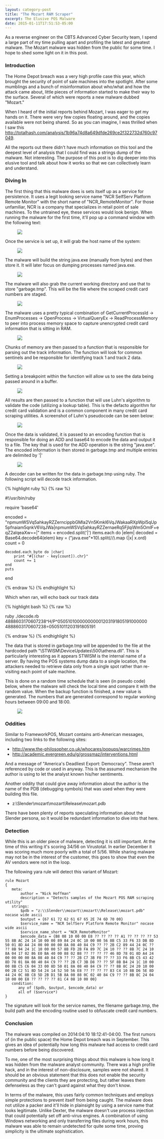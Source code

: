 ```yaml
---
layout: category-post
title: "The Mozart RAM Scraper"
excerpt: The Elusive POS Malware
date: 2015-01-11T17:51:53-05:00
---
```


As a reverse engineer on the CBTS Advanced Cyber Security team, I spend a large part of my time pulling apart and profiling the latest and greatest malware.  The Mozart malware was hidden from the public for some time. I hope to shed some light on it in this post.

### Introduction

The Home Depot breach was a very high profile case this year, which brought the security of point of sale machines into the spotlight.  After some mumblings and a bunch of misinformation about who/what and how the attack came about, little pieces of information started to make their way to the surface.  Several of which were reports a new malware dubbed "Mozart."  

When I heard of the initial reports behind Mozart, I was eager to get my hands on it. There were very few copies floating around, and the copies available were not being shared.  So as you can imagine, I was thrilled when I saw this http://totalhash.com/analysis/1b96a74d8a649dfde269ce2f322732d760c97049.  

All the reports out there didn't have much information on this tool and the deepest level of analysis that I could find was a strings dump of the malware.  Not interesting.  The purpose of this post is to dig deeper into this elusive tool and talk about how it works so that we can collectively learn and understand.

### Diving In

The first thing that this malware does is sets itself up as a service for persistence.  It uses a legit looking service name "NCR SelfServ Platform Remote Monitor" with the short name of "NCR_RemoteMonitor".  For those unfamiliar, NCR is a company that specializes in retail point of sale machines.  To the untrained eye, these services would look benign.  When running the malware for the first time, it'll pop up a command window with the following text:

<figure>
<img src="/images/mozart_service.png">
</figure>

Once the service is set up, it will grab the host name of the system:

<figure>
<img src="/images/mozart_getcomputername.png">
</figure>

The malware will build the string java.exe (manually from bytes) and then store it. It will later focus on dumping processes named java.exe.

<figure>
<img src="/images/mozart_javaexe.png">
</figure>

The malware will also grab the current working directory and use that to store "garbage.tmp".  This will be the file where the scraped credit card numbers are staged.

<figure>
<img src="/images/mozart_garbageicon.png">
</figure>

The malware uses a pretty typical combination of GetCurrentProcessId -> EnumProcesses -> OpenProcess -> VirtualQueryEx -> ReadProcessMemory to peer into process memory space to capture unencrypted credit card information that is sitting in RAM.

<figure>
<img src="/images/mozart_dumpmemory.png">
</figure>

Chunks of memory are then passed to a function that is responsible for parsing out the track information.  The function will look for common sentinels and be responsible for identifying track 1 and track 2 data.  

<figure>
<img src="/images/mozart_tracksearch.png">
</figure>

Setting a breakpoint within the function will allow us to see the data being passed around in a buffer.

<figure>
<img src="/images/mozart_trackdatastack.png">
</figure>

All results are then passed to a function that will use Luhn's algorithm to validate the code (utilizing a lookup table).  This is the defacto algorithm for credit card validation and is a common component in many credit card scraping utilities.  A screenshot of Luhn's pseudocode can be seen below:

<figure>
<img src="/images/mozart_luhns.png">
</figure>

Once the data is validated, it is passed to an encoding function that is responsible for doing an ADD and base64 to encode the data and output it to a file.  The key that is used for the ADD operation is the string "java.exe".  The encoded information is then stored in garbage.tmp and multiple entries are delimited by '\|'

<figure>
<img src="/images/mozart_contentsofgarbage.png">
</figure>

A decoder can be written for the data in garbage.tmp using ruby.  The following script will decode track information.

{% highlight ruby %}
{% raw %}

#!/usr/bin/ruby

require 'base64'

encoded = "npmumWSVq5ahkayRZZerncippbGMla2Vn5Kmkl6VqJWakaaRXpWpl5qUp5pfnaiam5qnkV6VqJWa|npmumWSVq5ahkayRZZernaeRq5FjlqiWm5OmlF+eqZ2alqeaXw==|"
items = encoded.split('|')
items.each do |elem|
	decoded = Base64.decode64(elem)
	key = ("java.exe"*10).split(//).map {|x| x.ord}
	count = 0

	decoded.each_byte do |char|
		print "#{(char - key[count]).chr}"
		count += 1
	end
	puts
end

{% endraw %}
{% endhighlight %}

Which when ran, will echo back our track data

{% highlight bash %}
{% raw %}

ruby ./decode.rb 
4888603170607238^H/P^050510100000000001203191805191000000
4888603170607238=05051011203191805191

{% endraw %}
{% endhighlight %}

The data that is stored in garbage.tmp will be appended to the file at the hardcoded path "\\STWISM\DeviceUpdates\500\athena.dll". This is particularly interesting as it appears STWISM is the internal name of a server.  By having the POS systems dump data to a single location, the attackers needed to retrieve data only from a single spot rather than re-visiting each point of sale machine.  

This is done on a random time schedule that is seen (in pseudo code) below, where the malware will check the local time and compare it with the random value.  When the backup function is finished, a new value is generated.  The numbers that are generated correspond to regular working hours between 09:00 and 18:00.

<figure>
<img src="/images/mozart_backuptiming.png">
</figure>

### Oddities

Similar to FrameworkPOS, Mozart contains anti-American messages, including two links to the following sites:

* http://www.the-philosopher.co.uk/whocares/popups/warcrimes.htm
* http://academic.evergreen.edu/g/grossmaz/interventions.html

And a message of "America's Deadliest Export: Democracy".  These aren't referenced by code or used in anyway.  This is the assumed mechanism the author is using to let the analyst known his/her sentiments.

Another oddity that could give away information about the author is the name of the PDB (debugging symbols) that was used when they were building this file.

* z:\Slender\mozart\mozart\Release\mozart.pdb

There have been plenty of reports speculating information about the Slender persona, so it would be redundant information to dive into that here.

### Detection
While this is an older piece of malware, detecting it is still important.  At the time of this writing it's scoring 34/56 on Virustotal.  In earlier December it was scoring much more poorly with a total of 5/56.  While sharing malware may not be in the interest of the customer, this goes to show that even the AV vendors were not in the loop.

The following yara rule will detect this variant of Mozart:

~~~
rule Mozart
{
   meta:
       author = "Nick Hoffman"
       description = "Detects samples of the Mozart POS RAM scraping utility"
   strings:
       $pdb = "z:\\Slender\\mozart\\mozart\\Release\\mozart.pdb" nocase wide ascii
       $output = {67 61 72 62 61 67 65 2E 74 6D 70 00}
       $service_name = "NCR SelfServ Platform Remote Monitor" nocase wide ascii
       $service_name_short = "NCR_RemoteMonitor"
       $encode_data = {B8 08 10 00 00 E8 ?? ?? ?? ?? A1 ?? ?? ?? ?? 53 55 8B AC 24 14 10 00 00 89 84 24 0C 10 00 00 56 8B C5 33 F6 33 DB 8D 50 01 8D A4 24 00 00 00 00 8A 08 40 84 C9 ?? ?? 2B C2 89 44 24 0C ?? ?? 8B 94 24 1C 10 00 00 57 8B FD 2B FA 89 7C 24 10 ?? ?? 8B 7C 24 10 8A 04 17 02 86 E0 BA 40 00 88 02 B8 ?? ?? ?? ?? 46 8D 78 01 8D A4 24 00 00 00 00 8A 08 40 84 C9 ?? ?? 2B C7 3B F0 ?? ?? 33 F6 8B C5 43 42 8D 78 01 8A 08 40 84 C9 ?? ?? 2B C7 3B D8 ?? ?? 5F 8B B4 24 1C 10 00 00 8B C5 C6 04 33 00 8D 50 01 8A 08 40 84 C9 ?? ?? 8B 8C 24 20 10 00 00 2B C2 51 8D 54 24 14 52 50 56 E8 ?? ?? ?? ?? 83 C4 10 8B D6 5E 8D 44 24 0C 8B C8 5D 2B D1 5B 8A 08 88 0C 02 40 84 C9 ?? ?? 8B 8C 24 04 10 00 00 E8 ?? ?? ?? ?? 81 C4 08 10 00 00}
   condition:
      any of ($pdb, $output, $encode_data) or
      all of ($service*)
}
~~~ 

The signature will look for the service names, the filename garbage.tmp, the build path and the encoding routine used to obfuscate credit card numbers.

### Conclusion

The malware was compiled on 2014:04:10 18:12:41-04:00.  The first rumors of (in the public space) the Home Depot breach was in September.  This gives an idea of potentially how long this malware had access to credit card numbers before being discovered.

To me, one of the most surprising things about this malware is how long it was hidden from the malware analyst community.  There was a high profile hack, and in the interest of non-disclosure, samples were not shared.  It should be an obvious statement that this does not enable the security community and the clients they are protecting, but rather leaves them defenseless as they can't guard against what they don't know.

In terms of the malware, this uses fairly common techniques and employs simple protections to prevent itself from being caught.  The malware does not utilize a packer and it'll hide in plainsight by using a service name that looks legitimate.  Unlike Dexter, the malware doesn't use process injection that could potentially set off anti-virus engines.  A combination of using Windows networking and only transferring files during work hours, this malware was able to remain undetected for quite some time, proving simplicity is the ultimate sophistication.
